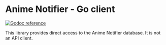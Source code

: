 # Anime Notifier - Go client

[![Godoc reference](https://godoc.org/github.com/animenotifier/arn?status.svg)](https://godoc.org/github.com/animenotifier/arn)

This library provides direct access to the Anime Notifier database. It is not an API client.